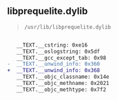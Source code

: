 ## libprequelite.dylib

> `/usr/lib/libprequelite.dylib`

```diff

   __TEXT.__cstring: 0xe16
   __TEXT.__oslogstring: 0x5df
   __TEXT.__gcc_except_tab: 0x98
-  __TEXT.__unwind_info: 0x360
+  __TEXT.__unwind_info: 0x368
   __TEXT.__objc_classname: 0x14e
   __TEXT.__objc_methname: 0x2021
   __TEXT.__objc_methtype: 0x7f2

```
